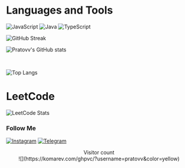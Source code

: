 # Languages and Tools
![JavaScript](https://img.shields.io/badge/-JavaScript-090909?style=for-the-badge&logo=javascript)
![Java](https://img.shields.io/badge/-Java-090909?style=for-the-badge&logo=Java)
![TypeScript](https://img.shields.io/badge/-Typescript-090909?style=for-the-badge&logo=typescript)


![GitHub Streak](https://github-readme-streak-stats.herokuapp.com/?user=pratovv&theme=dark)


![Pratovv's GitHub stats](https://github-readme-stats.vercel.app/api?username=pratovv&show_icons=true&theme=dark)

<br>


![Top Langs](https://github-readme-stats.vercel.app/api/top-langs/?username=pratovv&langs_count=5&theme=dark) 

# LeetCode
![LeetCode Stats](https://leetcard.jacoblin.cool/Pratovv?theme=dark&font=Sarabun&ext=activity)

### Follow Me
[![Instagram](https://img.shields.io/badge/-Instagram-090909?style=for-the-badge&logo=instagram)](https://www.instagram.com/pratovv/)
[![Telegram](https://img.shields.io/badge/-Telegram-090909?style=for-the-badge&logo=telegram)](https://t.me/pratovv/)



<p align="center"> 
  Visitor count<br>
 ![](https://komarev.com/ghpvc/?username=pratovv&color=yellow)
</p>
